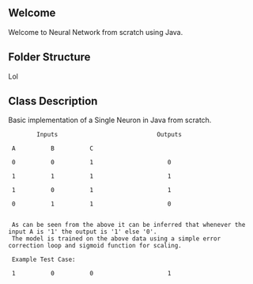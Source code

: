 ## Welcome

Welcome to Neural Network from scratch using Java.

## Folder Structure

Lol

## Class Description

Basic implementation of a Single Neuron in Java from scratch.

            Inputs                            Outputs

     A          B          C  

     0          0          1                     0

     1          1          1                     1

     1          0          1                     1

     0          1          1                     0


     As can be seen from the above it can be inferred that whenever the input A is '1' the output is '1' else '0'.
     The model is trained on the above data using a simple error correction loop and sigmoid function for scaling.

     Example Test Case:

     1          0          0                     1

